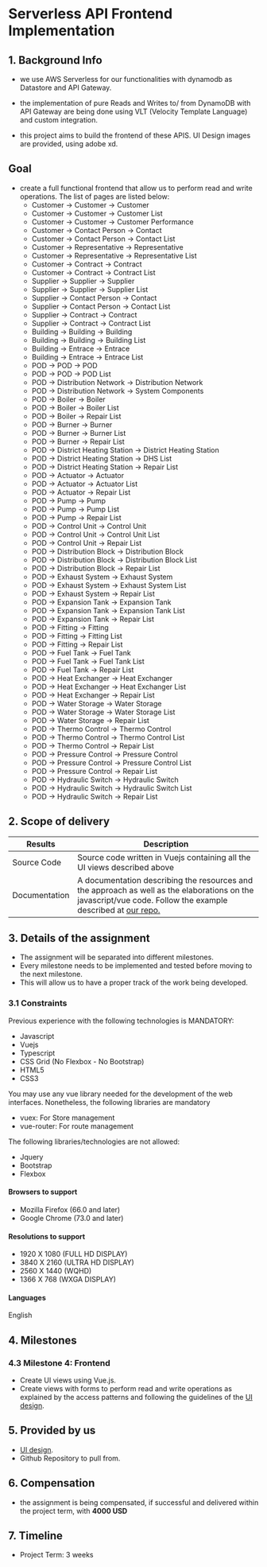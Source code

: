# Serverless API Frontend Implementation

## 1. Background Info

- we use AWS Serverless for our functionalities with dynamodb as Datastore and API Gateway.

- the implementation of pure Reads and Writes to/ from DynamoDB with API Gateway are being done using VLT (Velocity Template Language) and custom integration.

- this project aims to build the frontend of these APIS. UI Design images are provided, using adobe xd.

## Goal

- create a full functional frontend that allow us to perform read and write operations.
The list of pages are listed below:
  - Customer -> Customer -> Customer
  - Customer -> Customer -> Customer List
  - Customer -> Customer -> Customer Performance
  - Customer -> Contact Person -> Contact
  - Customer -> Contact Person -> Contact List
  - Customer -> Representative -> Representative
  - Customer -> Representative -> Representative List
  - Customer -> Contract -> Contract
  - Customer -> Contract -> Contract List
  - Supplier -> Supplier -> Supplier
  - Supplier -> Supplier -> Supplier List
  - Supplier -> Contact Person -> Contact
  - Supplier -> Contact Person -> Contact List
  - Supplier -> Contract -> Contract
  - Supplier -> Contract -> Contract List
  - Building -> Building -> Building
  - Building -> Building -> Building List
  - Building -> Entrace -> Entrace
  - Building -> Entrace -> Entrace List
  - POD -> POD -> POD
  - POD -> POD -> POD List
  - POD -> Distribution Network -> Distribution Network
  - POD -> Distribution Network -> System Components
  - POD -> Boiler -> Boiler
  - POD -> Boiler -> Boiler List
  - POD -> Boiler -> Repair List
  - POD -> Burner -> Burner
  - POD -> Burner -> Burner List
  - POD -> Burner -> Repair List
  - POD -> District Heating Station -> District Heating Station
  - POD -> District Heating Station -> DHS List
  - POD -> District Heating Station -> Repair List
  - POD -> Actuator -> Actuator
  - POD -> Actuator -> Actuator List
  - POD -> Actuator -> Repair List
  - POD -> Pump -> Pump
  - POD -> Pump -> Pump List
  - POD -> Pump -> Repair List
  - POD -> Control Unit -> Control Unit
  - POD -> Control Unit -> Control Unit List
  - POD -> Control Unit -> Repair List
  - POD -> Distribution Block -> Distribution Block
  - POD -> Distribution Block -> Distribution Block List
  - POD -> Distribution Block -> Repair List
  - POD -> Exhaust System -> Exhaust System
  - POD -> Exhaust System -> Exhaust System List
  - POD -> Exhaust System -> Repair List
  - POD -> Expansion Tank -> Expansion Tank
  - POD -> Expansion Tank -> Expansion Tank List
  - POD -> Expansion Tank -> Repair List
  - POD -> Fitting -> Fitting
  - POD -> Fitting -> Fitting List
  - POD -> Fitting -> Repair List
  - POD -> Fuel Tank -> Fuel Tank
  - POD -> Fuel Tank -> Fuel Tank List
  - POD -> Fuel Tank -> Repair List
  - POD -> Heat Exchanger -> Heat Exchanger
  - POD -> Heat Exchanger -> Heat Exchanger List
  - POD -> Heat Exchanger -> Repair List
  - POD -> Water Storage -> Water Storage
  - POD -> Water Storage -> Water Storage List
  - POD -> Water Storage -> Repair List
  - POD -> Thermo Control -> Thermo Control
  - POD -> Thermo Control -> Thermo Control List
  - POD -> Thermo Control -> Repair List
  - POD -> Pressure Control -> Pressure Control
  - POD -> Pressure Control -> Pressure Control List
  - POD -> Pressure Control -> Repair List
  - POD -> Hydraulic Switch -> Hydraulic Switch
  - POD -> Hydraulic Switch -> Hydraulic Switch List
  - POD -> Hydraulic Switch -> Repair List

## 2. Scope of delivery

| __Results__              | __Description__                                              |
| ------------------------ | ------------------------------------------------------------ |
| Source Code | Source code written in Vuejs containing all the UI views described above |
| Documentation            | A documentation describing the resources and the approach as well as the elaborations on the javascript/vue code. Follow the example described at [our repo.](./docu_template.md) |

## 3. Details of the assignment

- The assignment will be separated into different milestones.
- Every milestone needs to be implemented and tested before moving to the next milestone.
- This will allow us to have a proper track of the work being developed.

### 3.1 Constraints

Previous experience with the following technologies is MANDATORY:

- Javascript
- Vuejs
- Typescript
- CSS Grid (No Flexbox - No Bootstrap)
- HTML5
- CSS3

You may use any vue library needed for the development of the web interfaces. Nonetheless, the following libraries are mandatory

- vuex: For Store management
- vue-router: For route management

The following libraries/technologies are not allowed:

- Jquery
- Bootstrap
- Flexbox

#### Browsers to support

- Mozilla Firefox (66.0 and later)
- Google Chrome (73.0 and later)

#### Resolutions to support

- 1920 X 1080 (FULL HD DISPLAY)
- 3840 X 2160 (ULTRA HD DISPLAY)
- 2560 X 1440 (WQHD)
- 1366 X 768 (WXGA DISPLAY)

#### Languages

English

## 4. Milestones

### 4.3 Milestone 4: Frontend

- Create UI views using Vue.js.
- Create views with forms to perform read and write operations as explained by the access patterns and following the guidelines of the [UI design](https://xd.adobe.com/view/ef0edf08-563a-497d-5c26-926a59366835-993f/?fullscreen).

## 5. Provided by us

- [UI design](https://xd.adobe.com/view/1bec5a27-5986-42f1-539a-3d2569590d83-6ddd/?fullscreen).
- Github Repository to pull from.

## 6. Compensation

- the assignment is being compensated, if successful and delivered within the project term, with **4000 USD**

## 7. Timeline

- Project Term: 3 weeks
